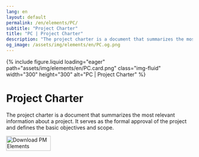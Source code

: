 ```yaml
---
lang: en
layout: default
permalink: /en/elements/PC/
subtitle: "Project Charter"
title: "PC | Project Charter"
description: "The project charter is a document that summarizes the most relevant information about a project. It serves as the formal approval of the project and defines the basic objectives and scope."
og_image: /assets/img/elements/en/PC.og.png
---
```


{% include figure.liquid loading="eager" path="assets/img/elements/en/PC.card.png" class="img-fluid" width="300" height="300" alt="PC | Project Charter" %}

# Project Charter

The project charter is a document that summarizes the most relevant information about a project. It serves as the formal approval of the project and defines the basic objectives and scope.

<a href="https://apps.apple.com/app/apple-store/id6738084498?pt=127441684&ct=website&mt=8">
  <img src="{{ "assets/img/en/appstore.png" | relative_url }}" width="120" height="40" alt="Download PM Elements">
</a>
